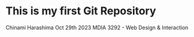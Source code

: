 # This is my first Git Repository
Chinami Harashima
Oct 29th 2023
MDIA 3292 - Web Design & Interaction
